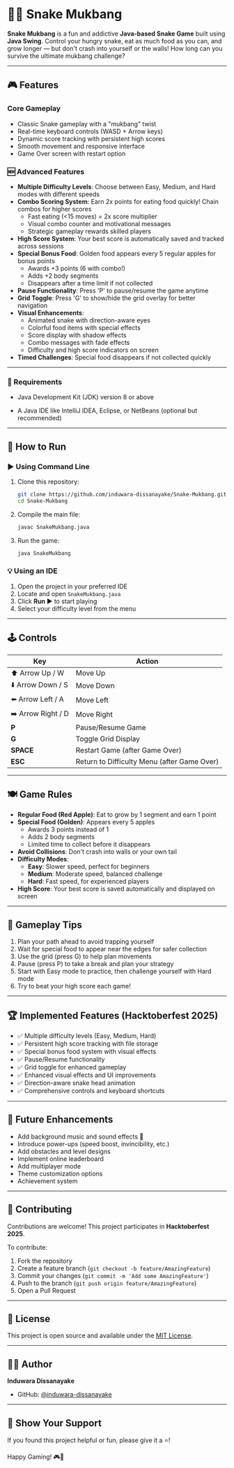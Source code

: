 # 🐍🍜 Snake Mukbang

**Snake Mukbang** is a fun and addictive **Java-based Snake Game** built using **Java Swing**.
Control your hungry snake, eat as much food as you can, and grow longer — but don't crash into yourself or the walls!
How long can you survive the ultimate mukbang challenge?

---

## 🎮 Features

### Core Gameplay

- Classic Snake gameplay with a "mukbang" twist
- Real-time keyboard controls (WASD + Arrow keys)
- Dynamic score tracking with persistent high scores
- Smooth movement and responsive interface
- Game Over screen with restart option

### 🆕 Advanced Features

- **Multiple Difficulty Levels**: Choose between Easy, Medium, and Hard modes with different speeds
- **Combo Scoring System**: Earn 2x points for eating food quickly! Chain combos for higher scores
  - Fast eating (<15 moves) = 2x score multiplier
  - Visual combo counter and motivational messages
  - Strategic gameplay rewards skilled players
- **High Score System**: Your best score is automatically saved and tracked across sessions
- **Special Bonus Food**: Golden food appears every 5 regular apples for bonus points
  - Awards +3 points (6 with combo!)
  - Adds +2 body segments
  - Disappears after a time limit if not collected
- **Pause Functionality**: Press 'P' to pause/resume the game anytime
- **Grid Toggle**: Press 'G' to show/hide the grid overlay for better navigation
- **Visual Enhancements**:
  - Animated snake with direction-aware eyes
  - Colorful food items with special effects
  - Score display with shadow effects
  - Combo messages with fade effects
  - Difficulty and high score indicators on screen
- **Timed Challenges**: Special food disappears if not collected quickly

---

### 🧩 Requirements

  - Java Development Kit (JDK) version 8 or above

  - A Java IDE like IntelliJ IDEA, Eclipse, or NetBeans (optional but recommended)

---

## 🚀 How to Run

### ▶️ Using Command Line

1. Clone this repository:

   ```bash
   git clone https://github.com/induwara-dissanayake/Snake-Mukbang.git
   cd Snake-Mukbang
   ```

2. Compile the main file:

   ```bash
   javac SnakeMukbang.java
   ```

3. Run the game:

   ```bash
   java SnakeMukbang
   ```

### 💡 Using an IDE

1. Open the project in your preferred IDE
2. Locate and open `SnakeMukbang.java`
3. Click **Run ▶️** to start playing
4. Select your difficulty level from the menu

---

## 🕹️ Controls

| Key                | Action                                      |
| ------------------ | ------------------------------------------- |
| ⬆️ Arrow Up / W    | Move Up                                     |
| ⬇️ Arrow Down / S  | Move Down                                   |
| ⬅️ Arrow Left / A  | Move Left                                   |
| ➡️ Arrow Right / D | Move Right                                  |
| **P**              | Pause/Resume Game                           |
| **G**              | Toggle Grid Display                         |
| **SPACE**          | Restart Game (after Game Over)              |
| **ESC**            | Return to Difficulty Menu (after Game Over) |

---

## 🍽️ Game Rules

- **Regular Food (Red Apple)**: Eat to grow by 1 segment and earn 1 point
- **Special Food (Golden)**: Appears every 5 apples
  - Awards 3 points instead of 1
  - Adds 2 body segments
  - Limited time to collect before it disappears
- **Avoid Collisions**: Don't crash into walls or your own tail
- **Difficulty Modes**:
  - **Easy**: Slower speed, perfect for beginners
  - **Medium**: Moderate speed, balanced challenge
  - **Hard**: Fast speed, for experienced players
- **High Score**: Your best score is saved automatically and displayed on screen

---

## 🎯 Gameplay Tips

1. Plan your path ahead to avoid trapping yourself
2. Wait for special food to appear near the edges for safer collection
3. Use the grid (press G) to help plan movements
4. Pause (press P) to take a break and plan your strategy
5. Start with Easy mode to practice, then challenge yourself with Hard mode
6. Try to beat your high score each game!

---

## 🏆 Implemented Features (Hacktoberfest 2025)

- ✅ Multiple difficulty levels (Easy, Medium, Hard)
- ✅ Persistent high score tracking with file storage
- ✅ Special bonus food system with visual effects
- ✅ Pause/Resume functionality
- ✅ Grid toggle for enhanced gameplay
- ✅ Enhanced visual effects and UI improvements
- ✅ Direction-aware snake head animation
- ✅ Comprehensive controls and keyboard shortcuts

---

## 🔮 Future Enhancements

- Add background music and sound effects 🎵
- Introduce power-ups (speed boost, invincibility, etc.)
- Add obstacles and level designs
- Implement online leaderboard
- Add multiplayer mode
- Theme customization options
- Achievement system

---

## 🤝 Contributing

Contributions are welcome! This project participates in **Hacktoberfest 2025**.

To contribute:

1. Fork the repository
2. Create a feature branch (`git checkout -b feature/AmazingFeature`)
3. Commit your changes (`git commit -m 'Add some AmazingFeature'`)
4. Push to the branch (`git push origin feature/AmazingFeature`)
5. Open a Pull Request

---

## 📜 License

This project is open source and available under the [MIT License](LICENSE).

---

## 👨‍💻 Author

**Induwara Dissanayake**

- GitHub: [@induwara-dissanayake](https://github.com/induwara-dissanayake)

---

## 🌟 Show Your Support

If you found this project helpful or fun, please give it a ⭐️!

Happy Gaming! 🎮🐍
